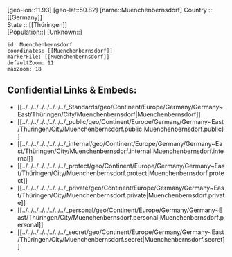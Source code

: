 ﻿---
location: [50.82,11.93] 
mapzoom: [7,12] 
mapmarker: city 
type: City
tags:
- geo/City


SpocWebEntityId: 32673
isDeleted: false
confidential: public

---
[geo-lon::11.93] 
[geo-lat::50.82] 
[name::Muenchenbernsdorf] 
Country :: [[Germany]]  
State :: [[Thüringen]]  
[Population::] 
[Unknown::] 


```leaflet
id: Muenchenbernsdorf
coordinates: [[Muenchenbernsdorf]] 
markerFile: [[Muenchenbernsdorf]] 
defaultZoom: 11 
maxZoom: 18
```


## Confidential Links & Embeds: 
- [[../../../../../../../../_Standards/geo/Continent/Europe/Germany/Germany~East/Thüringen/City/Muenchenbernsdorf|Muenchenbernsdorf]] 
- [[../../../../../../../../_public/geo/Continent/Europe/Germany/Germany~East/Thüringen/City/Muenchenbernsdorf.public|Muenchenbernsdorf.public]] 
- [[../../../../../../../../_internal/geo/Continent/Europe/Germany/Germany~East/Thüringen/City/Muenchenbernsdorf.internal|Muenchenbernsdorf.internal]] 
- [[../../../../../../../../_protect/geo/Continent/Europe/Germany/Germany~East/Thüringen/City/Muenchenbernsdorf.protect|Muenchenbernsdorf.protect]] 
- [[../../../../../../../../_private/geo/Continent/Europe/Germany/Germany~East/Thüringen/City/Muenchenbernsdorf.private|Muenchenbernsdorf.private]] 
- [[../../../../../../../../_personal/geo/Continent/Europe/Germany/Germany~East/Thüringen/City/Muenchenbernsdorf.personal|Muenchenbernsdorf.personal]] 
- [[../../../../../../../../_secret/geo/Continent/Europe/Germany/Germany~East/Thüringen/City/Muenchenbernsdorf.secret|Muenchenbernsdorf.secret]] 
